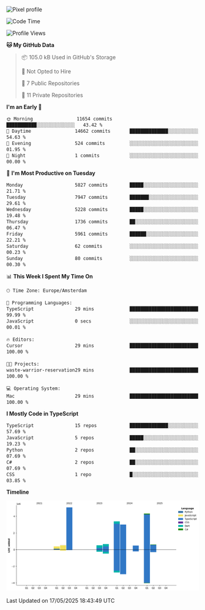 ![Pixel profile](https://pixel-profile.vercel.app/api/github-stats?username=Atchferox&screen_effect=true&theme=rainbow
)


<!--START_SECTION:waka-->
![Code Time](http://img.shields.io/badge/Code%20Time-687%20hrs%2059%20mins-blue)

![Profile Views](http://img.shields.io/badge/Profile%20Views-0-blue)

**🐱 My GitHub Data** 

> 📦 105.0 kB Used in GitHub's Storage 
 > 
> 🚫 Not Opted to Hire
 > 
> 📜 7 Public Repositories 
 > 
> 🔑 11 Private Repositories 
 > 
**I'm an Early 🐤** 

```text
🌞 Morning                11654 commits       ███████████░░░░░░░░░░░░░░   43.42 % 
🌆 Daytime                14662 commits       ██████████████░░░░░░░░░░░   54.63 % 
🌃 Evening                524 commits         ░░░░░░░░░░░░░░░░░░░░░░░░░   01.95 % 
🌙 Night                  1 commits           ░░░░░░░░░░░░░░░░░░░░░░░░░   00.00 % 
```
📅 **I'm Most Productive on Tuesday** 

```text
Monday                   5827 commits        █████░░░░░░░░░░░░░░░░░░░░   21.71 % 
Tuesday                  7947 commits        ███████░░░░░░░░░░░░░░░░░░   29.61 % 
Wednesday                5228 commits        █████░░░░░░░░░░░░░░░░░░░░   19.48 % 
Thursday                 1736 commits        ██░░░░░░░░░░░░░░░░░░░░░░░   06.47 % 
Friday                   5961 commits        ██████░░░░░░░░░░░░░░░░░░░   22.21 % 
Saturday                 62 commits          ░░░░░░░░░░░░░░░░░░░░░░░░░   00.23 % 
Sunday                   80 commits          ░░░░░░░░░░░░░░░░░░░░░░░░░   00.30 % 
```


📊 **This Week I Spent My Time On** 

```text
🕑︎ Time Zone: Europe/Amsterdam

💬 Programming Languages: 
TypeScript               29 mins             █████████████████████████   99.99 % 
JavaScript               0 secs              ░░░░░░░░░░░░░░░░░░░░░░░░░   00.01 % 

🔥 Editors: 
Cursor                   29 mins             █████████████████████████   100.00 % 

🐱‍💻 Projects: 
waste-warrior-reservation29 mins             █████████████████████████   100.00 % 

💻 Operating System: 
Mac                      29 mins             █████████████████████████   100.00 % 
```

**I Mostly Code in TypeScript** 

```text
TypeScript               15 repos            ██████████████░░░░░░░░░░░   57.69 % 
JavaScript               5 repos             █████░░░░░░░░░░░░░░░░░░░░   19.23 % 
Python                   2 repos             ██░░░░░░░░░░░░░░░░░░░░░░░   07.69 % 
C#                       2 repos             ██░░░░░░░░░░░░░░░░░░░░░░░   07.69 % 
CSS                      1 repo              █░░░░░░░░░░░░░░░░░░░░░░░░   03.85 % 
```



**Timeline**

![Lines of Code chart](https://raw.githubusercontent.com/Atchferox/Atchferox/main/assets/bar_graph.png)


 Last Updated on 17/05/2025 18:43:49 UTC
<!--END_SECTION:waka-->
